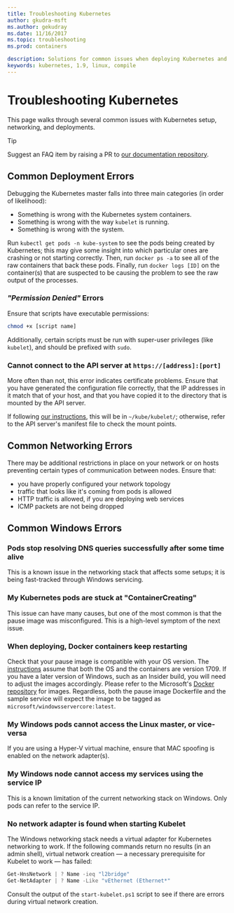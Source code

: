 ```yaml
---
title: Troubleshooting Kubernetes
author: gkudra-msft
ms.author: gekudray
ms.date: 11/16/2017
ms.topic: troubleshooting
ms.prod: containers

description: Solutions for common issues when deploying Kubernetes and joining Windows nodes.
keywords: kubernetes, 1.9, linux, compile
---
```


# Troubleshooting Kubernetes #
This page walks through several common issues with Kubernetes setup, networking, and deployments.

> [!tip]
> Suggest an FAQ item by raising a PR to [our documentation repository](https://github.com/MicrosoftDocs/Virtualization-Documentation/).


## Common Deployment Errors ##
Debugging the Kubernetes master falls into three main categories (in order of likelihood):

  - Something is wrong with the Kubernetes system containers.
  - Something is wrong with the way `kubelet` is running.
  - Something is wrong with the system.


Run `kubectl get pods -n kube-system` to see the pods being created by Kubernetes; this may give some insight into which particular ones are crashing or not starting correctly. Then, run `docker ps -a` to see all of the raw containers that back these pods. Finally, run `docker logs [ID]` on the container(s) that are suspected to be causing the problem to see the raw output of the processes.


### _"Permission Denied"_ Errors ###
Ensure that scripts have executable permissions:

```bash
chmod +x [script name]
```

Additionally, certain scripts must be run with super-user privileges (like `kubelet`), and should be prefixed with `sudo`.


### Cannot connect to the API server at `https://[address]:[port]` ###
More often than not, this error indicates certificate problems. Ensure that you have generated the configuration file correctly, that the IP addresses in it match that of your host, and that you have copied it to the directory that is mounted by the API server.

If following [our instructions](./creating-a-linux-master), this will be in `~/kube/kubelet/`; otherwise, refer to the API server's manifest file to check the mount points.


## Common Networking Errors ##
There may be additional restrictions in place on your network or on hosts preventing certain types of communication between nodes. Ensure that:

  - you have properly configured your network topology
  - traffic that looks like it's coming from pods is allowed
  - HTTP traffic is allowed, if you are deploying web services
  - ICMP packets are not being dropped


<!-- ### My Linux node cannot ping my Windows pods ### -->

## Common Windows Errors ##

### Pods stop resolving DNS queries successfully after some time alive ###
This is a known issue in the networking stack that affects some setups; it is being fast-tracked through Windows servicing.


### My Kubernetes pods are stuck at "ContainerCreating" ###
This issue can have many causes, but one of the most common is that the pause image was misconfigured. This is a high-level symptom of the next issue.


### When deploying, Docker containers keep restarting ###
Check that your pause image is compatible with your OS version. The [instructions](./getting-started-kubernetes-windows.md) assume that both the OS and the containers are version 1709. If you have a later version of Windows, such as an Insider build, you will need to adjust the images accordingly. Please refer to the Microsoft's [Docker repository](https://hub.docker.com/u/microsoft/) for images. Regardless, both the pause image Dockerfile and the sample service will expect the image to be tagged as `microsoft/windowsservercore:latest`.


### My Windows pods cannot access the Linux master, or vice-versa ###
If you are using a Hyper-V virtual machine, ensure that MAC spoofing is enabled on the network adapter(s).


### My Windows node cannot access my services using the service IP ###
This is a known limitation of the current networking stack on Windows. Only pods can refer to the service IP.


### No network adapter is found when starting Kubelet ###
The Windows networking stack needs a virtual adapter for Kubernetes networking to work. If the following commands return no results (in an admin shell), virtual network creation &mdash; a necessary prerequisite for Kubelet to work &mdash; has failed:

```powershell
Get-HnsNetwork | ? Name -ieq "l2bridge"
Get-NetAdapter | ? Name -Like "vEthernet (Ethernet*"
```

Consult the output of the `start-kubelet.ps1` script to see if there are errors during virtual network creation.

